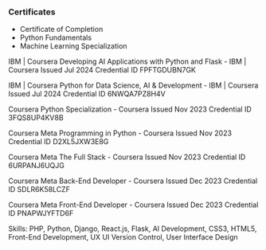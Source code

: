 ### Certificates

- Certificate of Completion
- Python Fundamentals
- Machine Learning Specialization


IBM | Coursera
Developing AI Applications with Python and Flask - IBM | Coursera
Issued Jul 2024
Credential ID FPFTGDUBN7GK

IBM | Coursera
Python for Data Science, AI & Development - IBM | Coursera
Issued Jul 2024
Credential ID 6NWQA7PZ8H4V

Coursera
Python Specialization - Coursera
Issued Nov 2023
Credential ID 3FQS8UP4KV8B

Coursera
Meta Programming in Python - Coursera
Issued Nov 2023
Credential ID D2XL5JXW3E8G

Coursera
Meta The Full Stack - Coursera
Issued Nov 2023
Credential ID 6URPANJ6UQJG

Coursera
Meta Back-End Developer - Coursera
Issued Dec 2023
Credential ID SDLR6K58LCZF

Coursera
Meta Front-End Developer - Coursera
Issued Dec 2023
Credential ID PNAPWJYFTD6F

Skills:
PHP,  Python,  Django,  React.js, Flask, AI Development, CSS3, HTML5, Front-End Development,  UX UI  Version Control,  User Interface Design  
